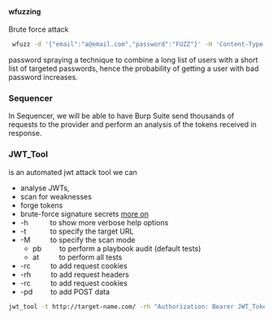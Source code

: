 #### wfuzzing 
Brute force attack
```zsh
 wfuzz -d '{"email":"a@email.com","password":"FUZZ"}' -H 'Content-Type: application/json' -z file,/usr/share/wordlists/rockyou.txt -u http://127.0.0.1:8888/identity/api/auth/login --hc 405
```
password spraying
a technique to combine a long list of users with a short list of targeted passwords, hence the probability of getting a user with bad password increases.

### Sequencer
In Sequencer, we will be able to have Burp Suite send thousands of requests to the provider and perform an analysis of the tokens received in response.

### JWT_Tool
is an automated jwt attack tool
we can 
- analyse JWTs, 
- scan for weaknesses 
- forge tokens 
- brute-force signature secrets
[more on](https://github.com/ticarpi/jwt_tool/wiki)
- -h           to show more verbose help options
- -t            to specify the target URL
- -M          to specify the scan mode
    - pb         to perform a playbook audit (default tests)
    - at          to perform all tests
- -rc          to add request cookies
- -rh          to add request headers
- -rc          to add request cookies
- -pd         to add POST data

```zsh
jwt_tool -t http://target-name.com/ -rh "Authorization: Bearer JWT_Token" -M pb
```
